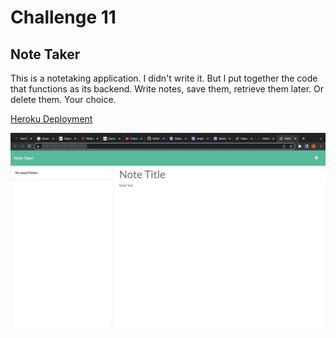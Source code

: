 # Challenge 11

## Note Taker

This is a notetaking application. I didn't write it. But I put together the 
code that functions as its backend. Write notes, save them, retrieve them 
later. Or delete them. Your choice.

[Heroku Deployment](https://md-gene.herokuapp.com/)

![screenshot](notetaker.png)
